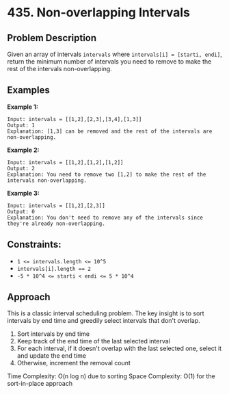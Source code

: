 # 435. Non-overlapping Intervals

## Problem Description

Given an array of intervals `intervals` where `intervals[i] = [starti, endi]`, return the minimum number of intervals you need to remove to make the rest of the intervals non-overlapping.

## Examples

**Example 1:**
```
Input: intervals = [[1,2],[2,3],[3,4],[1,3]]
Output: 1
Explanation: [1,3] can be removed and the rest of the intervals are non-overlapping.
```

**Example 2:**
```
Input: intervals = [[1,2],[1,2],[1,2]]
Output: 2
Explanation: You need to remove two [1,2] to make the rest of the intervals non-overlapping.
```

**Example 3:**
```
Input: intervals = [[1,2],[2,3]]
Output: 0
Explanation: You don't need to remove any of the intervals since they're already non-overlapping.
```

## Constraints:
- `1 <= intervals.length <= 10^5`
- `intervals[i].length == 2`
- `-5 * 10^4 <= starti < endi <= 5 * 10^4`

## Approach

This is a classic interval scheduling problem. The key insight is to sort intervals by end time and greedily select intervals that don't overlap.

1. Sort intervals by end time
2. Keep track of the end time of the last selected interval
3. For each interval, if it doesn't overlap with the last selected one, select it and update the end time
4. Otherwise, increment the removal count

Time Complexity: O(n log n) due to sorting
Space Complexity: O(1) for the sort-in-place approach 